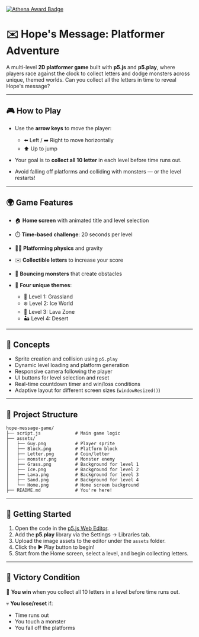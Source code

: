[![Athena Award Badge](https://img.shields.io/endpoint?url=https%3A%2F%2Faward.athena.hackclub.com%2Fapi%2Fbadge)](https://award.athena.hackclub.com?utm_source=readme)
# ✉️ Hope's Message: Platformer Adventure

A multi-level **2D platformer game** built with **p5.js** and **p5.play**, where players race against the clock to collect letters and dodge monsters across unique, themed worlds. Can you collect all the letters in time to reveal Hope's message?

---

## 🎮 How to Play

* Use the **arrow keys** to move the player:

  * ⬅️ Left / ➡️ Right to move horizontally
  * ⬆️ Up to jump
* Your goal is to **collect all 10 letter** in each level before time runs out.
* Avoid falling off platforms and colliding with monsters — or the level restarts!

---

## 🌍 Game Features

* 🏠 **Home screen** with animated title and level selection
* ⏱️ **Time-based challenge**: 20 seconds per level
* 🧗‍♂️ **Platforming physics** and gravity
* ✉️ **Collectible letters** to increase your score
* 👾 **Bouncing monsters** that create obstacles
* 🎨 **Four unique themes**:

  * 🌿 Level 1: Grassland
  * ❄️ Level 2: Ice World
  * 🌋 Level 3: Lava Zone
  * 🏜️ Level 4: Desert

---

## 🧠 Concepts

* Sprite creation and collision using `p5.play`
* Dynamic level loading and platform generation
* Responsive camera following the player
* UI buttons for level selection and reset
* Real-time countdown timer and win/loss conditions
* Adaptive layout for different screen sizes (`windowResized()`)

---

## 📁 Project Structure

```
hope-message-game/
├── script.js             # Main game logic
├── assets/
│   ├── Guy.png           # Player sprite
│   ├── Block.png         # Platform block
│   ├── Letter.png        # Coin/letter
│   ├── monster.png       # Monster enemy
│   ├── Grass.png         # Background for level 1
│   ├── Ice.png           # Background for level 2
│   ├── Lava.png          # Background for level 3
│   ├── Sand.png          # Background for level 4
│   └── Home.png          # Home screen background
├── README.md             # You're here!
```

---

## 🚀 Getting Started

1. Open the code in the [p5.js Web Editor](https://editor.p5js.org/).
2. Add the **p5.play** library via the Settings → Libraries tab.
3. Upload the image assets to the editor under the `assets` folder.
4. Click the ▶ Play button to begin!
5. Start from the Home screen, select a level, and begin collecting letters.

---

## 🏁 Victory Condition

🎉 **You win** when you collect all 10 letters in a level before time runs out.

💀 **You lose/reset** if:

* Time runs out
* You touch a monster
* You fall off the platforms
